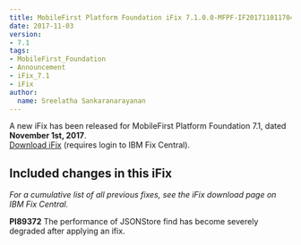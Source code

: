 ```yaml
---
title: MobileFirst Platform Foundation iFix 7.1.0.0-MFPF-IF201711011704 released
date: 2017-11-03
version:
- 7.1
tags:
- MobileFirst_Foundation
- Announcement
- iFix_7.1
- iFix
author:
  name: Sreelatha Sankaranarayanan
---
```

A new iFix has been released for MobileFirst Platform Foundation 7.1, dated **November 1st, 2017**.  
[Download iFix](http://www.ibm.com/support/fixcentral/swg/quickorder?parent=ibm%7EOther%2Bsoftware&product=ibm/Other+software/IBM+MobileFirst+Platform+Foundation&release=7.1.0.0&platform=All&function=all&source=fc) (requires login to IBM Fix Central).

## Included changes in this iFix
*For a cumulative list of all previous fixes, see the iFix download page on IBM Fix Central.*

**PI89372** The performance of JSONStore find has become severely degraded after applying an ifix.
